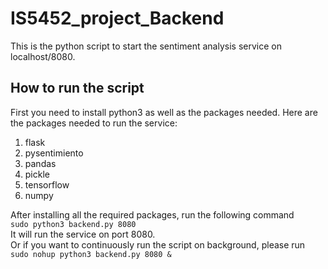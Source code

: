 # IS5452_project_Backend
This is the python script to start the sentiment analysis service on localhost/8080.  
## How to run the script  
First you need to install python3 as well as the packages needed.
Here are the packages needed to run the service:
1. flask
2. pysentimiento
3. pandas
4. pickle
5. tensorflow  
6. numpy  

After installing all the required packages, run the following command  
`sudo python3 backend.py 8080`  
It will run the service on port 8080.  
Or if you want to continuously run the script on background, please run  
`sudo nohup python3 backend.py 8080 &` 

